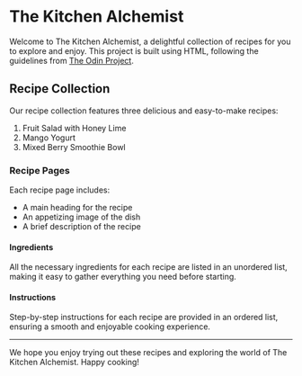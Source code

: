 # The Kitchen Alchemist

Welcome to The Kitchen Alchemist, a delightful collection of recipes for you to explore and enjoy. This project is built using HTML, following the guidelines from [The Odin Project](https://www.theodinproject.com/lessons/foundations-recipes).

## Recipe Collection

Our recipe collection features three delicious and easy-to-make recipes:

1. Fruit Salad with Honey Lime
2. Mango Yogurt
3. Mixed Berry Smoothie Bowl

### Recipe Pages

Each recipe page includes:

* A main heading for the recipe
* An appetizing image of the dish
* A brief description of the recipe

#### Ingredients

All the necessary ingredients for each recipe are listed in an unordered list, making it easy to gather everything you need before starting.

#### Instructions

Step-by-step instructions for each recipe are provided in an ordered list, ensuring a smooth and enjoyable cooking experience.

---

We hope you enjoy trying out these recipes and exploring the world of The Kitchen Alchemist. Happy cooking!